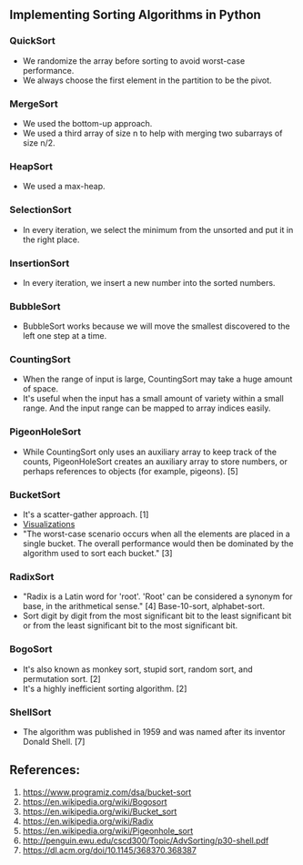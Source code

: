 ## Implementing Sorting Algorithms in Python

### QuickSort
- We randomize the array before sorting to avoid worst-case performance.
- We always choose the first element in the partition to be the pivot.

### MergeSort
- We used the bottom-up approach.
- We used a third array of size n to help with merging two subarrays of size n/2.

### HeapSort
- We used a max-heap.

### SelectionSort
- In every iteration, we select the minimum from the unsorted and put it in the right place.

### InsertionSort
- In every iteration, we insert a new number into the sorted numbers.

### BubbleSort
- BubbleSort works because we will move the smallest discovered to the left one step at a time.

### CountingSort
- When the range of input is large, CountingSort may take a huge amount of space.
- It's useful when the input has a small amount of variety within a small range. And the input range can be mapped to array indices easily.

### PigeonHoleSort
- While CountingSort only uses an auxiliary array to keep track of the counts, PigeonHoleSort creates an auxiliary array to store numbers, or perhaps references to objects (for example, pigeons). [5]

### BucketSort
- It's a scatter-gather approach. [1]
- [Visualizations](https://medium.com/karuna-sehgal/an-introduction-to-bucket-sort-62aa5325d124)
- "The worst-case scenario occurs when all the elements are placed in a single bucket. The overall performance would then be dominated by the algorithm used to sort each bucket." [3]

### RadixSort
- "Radix is a Latin word for 'root'. 'Root' can be considered a synonym for base, in the arithmetical sense." [4] Base-10-sort, alphabet-sort.
- Sort digit by digit from the most significant bit to the least significant bit or from the least significant bit to the most significant bit.

### BogoSort
- It's also known as monkey sort, stupid sort, random sort, and permutation sort. [2]
- It's a highly inefficient sorting algorithm. [2]

### ShellSort
- The algorithm was published in 1959 and was named after its inventor Donald Shell. [7]

## References:
1. https://www.programiz.com/dsa/bucket-sort
2. https://en.wikipedia.org/wiki/Bogosort
3. https://en.wikipedia.org/wiki/Bucket_sort
4. https://en.wikipedia.org/wiki/Radix
5. https://en.wikipedia.org/wiki/Pigeonhole_sort
6. http://penguin.ewu.edu/cscd300/Topic/AdvSorting/p30-shell.pdf
7. https://dl.acm.org/doi/10.1145/368370.368387

